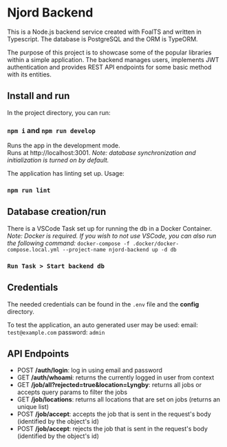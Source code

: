 # Njord Backend

This is a Node.js backend service created with FoalTS and written in Typescript. The database is PostgreSQL and the ORM is TypeORM.

The purpose of this project is to showcase some of the popular libraries within a simple application. The backend manages users, implements JWT authentication and provides REST API endpoints for some basic method with its entities.

## Install and run

In the project directory, you can run:

### `npm i` and `npm run develop`

Runs the app in the development mode.\
Runs at http://localhost:3001.
*Note: database synchronization and initialization is turned on by default.*

The application has linting set up. Usage:
### `npm run lint`

## Database creation/run

There is a VSCode Task set up for running the db in a Docker Container.\
*Note: Docker is required.*
*If you wish to not use VSCode, you can also run the following command:* `docker-compose -f .docker/docker-compose.local.yml --project-name njord-backend up -d db`

### `Run Task > Start backend db`

## Credentials
The needed credentials can be found in the `.env` file and the **config** directory.

To test the application, an auto generated user may be used:
email: `test@example.com`
password: `admin`

## API Endpoints
- POST **/auth/login**: log in using email and password
- GET **/auth/whoami**: returns the currently logged in user from context
- GET **/job/all?rejected=true&location=Lyngby**: returns all jobs or accepts query params to filter the jobs
- GET **/job/locations**: returns all locations that are set on jobs (returns an unique list)
- POST **/job/accept**: accepts the job that is sent in the request's body (identified by the object's id)
- POST **/job/accept**: rejects the job that is sent in the request's body (identified by the object's id)
